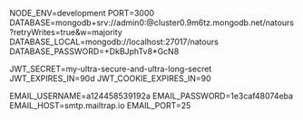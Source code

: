 NODE_ENV=development
PORT=3000
DATABASE=mongodb+srv://admin0:<PASSWORD>@cluster0.9m6tz.mongodb.net/natours?retryWrites=true&w=majority
DATABASE_LOCAL=mongodb://localhost:27017/natours
DATABASE_PASSWORD=+DkBJphTv8*GcN8

JWT_SECRET=my-ultra-secure-and-ultra-long-secret
JWT_EXPIRES_IN=90d
JWT_COOKIE_EXPIRES_IN=90

EMAIL_USERNAME=a124458539192a
EMAIL_PASSWORD=1e3caf48074eba
EMAIL_HOST=smtp.mailtrap.io
EMAIL_PORT=25